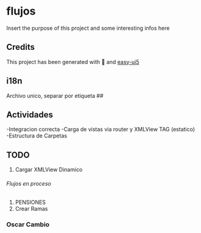 # flujos

Insert the purpose of this project and some interesting infos here

## Credits

This project has been generated with 💙 and [easy-ui5](https://github.com/SAP)

## i18n
Archivo unico, separar por etiqueta ## 

## Actividades
-Integracion correcta
-Carga de vistas via router y XMLView TAG (estatico)
-Estructura de Carpetas

## TODO
1. Cargar XMLView Dinamico

###### Flujos en proceso
1. PENSIONES
2. Crear Ramas 

### Oscar Cambio
